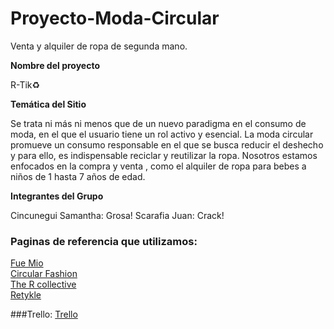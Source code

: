 # Proyecto-Moda-Circular
Venta y alquiler de ropa de segunda mano.

**Nombre del proyecto**

R-Tik♻️

**Temática del Sitio**

 Se trata ni más ni menos que de un nuevo paradigma en el consumo de moda, en el que el usuario tiene un rol activo y esencial. La moda circular promueve un consumo responsable en el que se busca reducir el deshecho y para ello, es indispensable reciclar y reutilizar la ropa. Nosotros estamos enfocados en la compra y venta , como el alquiler de ropa para bebes a niños de 1 hasta 7 años de edad.

**Integrantes del Grupo**

Cincunegui Samantha: Grosa!
Scarafia Juan: Crack! 

### Paginas de referencia que utilizamos:
[Fue Mio](https://fuemio.com.ar/blog/tag/moda-circular/)<br>
[Circular Fashion](https://circular.fashion/en/)<br>
[The R collective](https://thercollective.com)<br>
[Retykle](https://retykle.com)

 ###Trello:
[Trello](https://trello.com/b/TqeBqDJ8/proyecto-paralelo)


